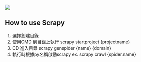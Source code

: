 <img src="https://miro.medium.com/max/1200/1*YJNS0JVl7RsVDTmORGZ6xA.png"></img>
## How to use Scrapy
1. 選擇創建目錄  
2. 使用CMD 到目錄上執行 scrapy startproject {projectname}  
3. CD 進入目錄 scrapy genspider {name} {domain}  
4. 執行時根據py名稱啟動scrapy   ex. scrapy crawl {spider.name}  
